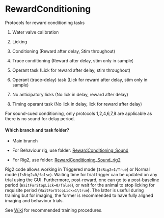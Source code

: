 # RewardConditioning
Protocols for reward conditioning tasks

1. Water valve calibration
2. Licking

3. Conditioning (Reward after delay, Stim throughout)
4. Trace conditioning (Reward after delay, stim only in sample)

5. Operant task (Lick for reward after delay, stim throughout)
6. Operant (trace-delay) task (Lick for reward after delay, stim only in sample)

7. No anticipatory licks (No lick in delay, reward after delay)
8. Timing operant task (No lick in delay, lick for reward after delay)


For sound-cued conditioning, only protocols 1,2,4,6,7,8 are applicable as there is no sound for delay period.

#### Which branch and task folder?
- Main branch 

- For Behaviour rig, use folder: [RewardConditioning_Sound](https://github.com/SilverLabUCL/RewardConditioning/tree/main/RewardConditioning_Sound)


- For Rig2, use folder: [RewardConditioning_Sound_rig2](https://github.com/SilverLabUCL/RewardConditioning/tree/main/RewardConditioning_Sound_rig2)

Rig2 code allows working in Triggered mode (`IsRig2=1/True`) or Normal mode (`IsRig2=0/false`). Waiting time for trial trigger can be updated on any trial using the GUI. Furthermore, post-reward, one can go to a post-baseline period (`WaitForStopLick=0/false`), or wait for the animal to stop licking for requisite period (`WaitForStopLick=1\true`). The latter is useful during training but for imaging, the former is recommended to have fully aligned imaging and behaviour trials.

See [Wiki](https://github.com/SilverLabUCL/RewardConditioning/wiki/Training-on-Reward-Based-Conditioning) for recommended training procedures.
